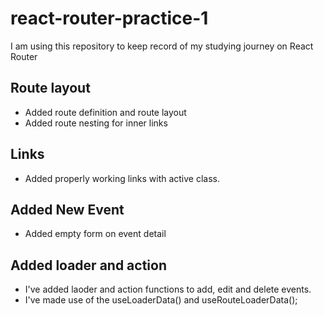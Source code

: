 # react-router-practice-1

I am using this repository to keep record of my studying journey on React Router

## Route layout

* Added route definition and route layout
* Added route nesting for inner links

## Links

* Added properly working links with active class.

## Added New Event

* Added empty form on event detail

## Added loader and action

* I've added laoder and action functions to add, edit and delete events.
* I've made use of the useLoaderData() and useRouteLoaderData();
